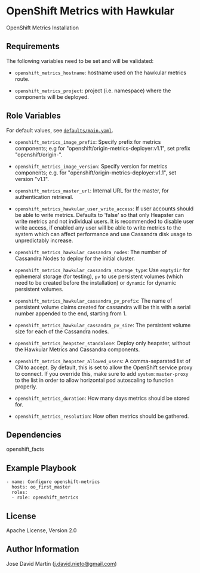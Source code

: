 OpenShift Metrics with Hawkular
====================

OpenShift Metrics Installation

Requirements
------------

The following variables need to be set and will be validated:

- `openshift_metrics_hostname`: hostname used on the hawkular metrics route.

- `openshift_metrics_project`: project (i.e. namespace) where the components will be
  deployed.


Role Variables
--------------

For default values, see [`defaults/main.yaml`](defaults/main.yaml).

- `openshift_metrics_image_prefix`: Specify prefix for metrics components; e.g for
  "openshift/origin-metrics-deployer:v1.1", set prefix "openshift/origin-".

- `openshift_metrics_image_version`: Specify version for metrics components; e.g. for
  "openshift/origin-metrics-deployer:v1.1", set version "v1.1".

- `openshift_metrics_master_url`: Internal URL for the master, for authentication retrieval.

- `openshift_metrics_hawkular_user_write_access`: If user accounts should be able to write
  metrics.  Defaults to 'false' so that only Heapster can write metrics and not
  individual users.  It is recommended to disable user write access, if enabled
  any user will be able to write metrics to the system which can affect
  performance and use Cassandra disk usage to unpredictably increase.

- `openshift_metrics_hawkular_cassandra_nodes`: The number of Cassandra Nodes to deploy for the
  initial cluster.

- `openshift_metrics_hawkular_cassandra_storage_type`: Use `emptydir` for ephemeral storage (for
  testing), `pv` to use persistent volumes (which need to be created before the
  installation) or `dynamic` for dynamic persistent volumes.

- `openshift_metrics_hawkular_cassandra_pv_prefix`: The name of persistent volume claims created
  for cassandra will be this with a serial number appended to the end, starting
  from 1.

- `openshift_metrics_hawkular_cassandra_pv_size`: The persistent volume size for each of the
  Cassandra  nodes.

- `openshift_metrics_heapster_standalone`: Deploy only heapster, without the Hawkular Metrics and
  Cassandra components.

- `openshift_metrics_heapster_allowed_users`: A comma-separated list of CN to accept.  By
  default, this is set to allow the OpenShift service proxy to connect.  If you
  override this, make sure to add `system:master-proxy` to the list in order to
  allow horizontal pod autoscaling to function properly.

- `openshift_metrics_duration`: How many days metrics should be stored for.

- `openshift_metrics_resolution`: How often metrics should be gathered.


Dependencies
------------
openshift_facts


Example Playbook
----------------

```
- name: Configure openshift-metrics
  hosts: oo_first_master
  roles:
  - role: openshift_metrics
```

License
-------

Apache License, Version 2.0

Author Information
------------------

Jose David Martín (j.david.nieto@gmail.com)
